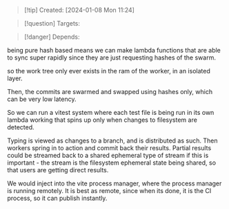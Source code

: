 
>[!tip] Created: [2024-01-08 Mon 11:24]

>[!question] Targets: 

>[!danger] Depends: 

being pure hash based means we can make lambda functions that are able to sync super rapidly since they are just requesting hashes of the swarm.

so the work tree only ever exists in the ram of the worker, in an isolated layer.

Then, the commits are swarmed and swapped using hashes only, which can be very low latency.

So we can run a vitest system where each test file is being run in its own lambda working that spins up only when changes to filesystem are detected.

Typing is viewed as changes to a branch, and is distributed as such.  Then workers spring in to action and commit back their results.  Partial results could be streamed back to a shared ephemeral type of stream if this is important - the stream is the filesystem ephemeral state being shared, so that users are getting direct results.

We would inject into the vite process manager, where the process manager is running remotely.
It is best as remote, since when its done, it is the CI process, so it can publish instantly.